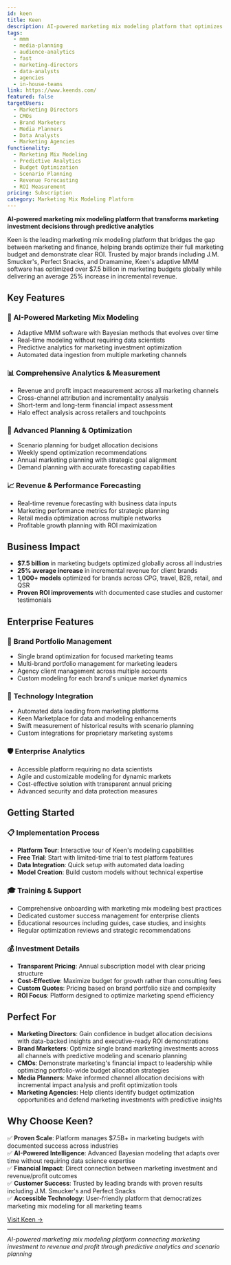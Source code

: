 ```yaml
---
id: keen
title: Keen
description: AI-powered marketing mix modeling platform that optimizes $7.5B+ in marketing budgets globally, delivering 25% increases in incremental revenue through predictive analytics and scenario planning.
tags:
  - mmm
  - media-planning
  - audience-analytics
  - fast
  - marketing-directors
  - data-analysts
  - agencies
  - in-house-teams
link: https://www.keends.com/
featured: false
targetUsers:
  - Marketing Directors
  - CMOs
  - Brand Marketers
  - Media Planners
  - Data Analysts
  - Marketing Agencies
functionality:
  - Marketing Mix Modeling
  - Predictive Analytics
  - Budget Optimization
  - Scenario Planning
  - Revenue Forecasting
  - ROI Measurement
pricing: Subscription
category: Marketing Mix Modeling Platform
---
```


**AI-powered marketing mix modeling platform that transforms marketing investment decisions through predictive analytics**

Keen is the leading marketing mix modeling platform that bridges the gap between marketing and finance, helping brands optimize their full marketing budget and demonstrate clear ROI. Trusted by major brands including J.M. Smucker's, Perfect Snacks, and Dramamine, Keen's adaptive MMM software has optimized over $7.5 billion in marketing budgets globally while delivering an average 25% increase in incremental revenue.

## Key Features

### 🤖 **AI-Powered Marketing Mix Modeling**
- Adaptive MMM software with Bayesian methods that evolves over time
- Real-time modeling without requiring data scientists
- Predictive analytics for marketing investment optimization
- Automated data ingestion from multiple marketing channels

### 📊 **Comprehensive Analytics & Measurement**
- Revenue and profit impact measurement across all marketing channels
- Cross-channel attribution and incrementality analysis
- Short-term and long-term financial impact assessment
- Halo effect analysis across retailers and touchpoints

### 🎯 **Advanced Planning & Optimization**
- Scenario planning for budget allocation decisions
- Weekly spend optimization recommendations
- Annual marketing planning with strategic goal alignment
- Demand planning with accurate forecasting capabilities

### 📈 **Revenue & Performance Forecasting**
- Real-time revenue forecasting with business data inputs
- Marketing performance metrics for strategic planning
- Retail media optimization across multiple networks
- Profitable growth planning with ROI maximization

## Business Impact

- **$7.5 billion** in marketing budgets optimized globally across all industries
- **25% average increase** in incremental revenue for client brands
- **1,000+ models** optimized for brands across CPG, travel, B2B, retail, and QSR
- **Proven ROI improvements** with documented case studies and customer testimonials

## Enterprise Features

### 🏢 **Brand Portfolio Management**
- Single brand optimization for focused marketing teams
- Multi-brand portfolio management for marketing leaders
- Agency client management across multiple accounts
- Custom modeling for each brand's unique market dynamics

### 🔗 **Technology Integration**
- Automated data loading from marketing platforms
- Keen Marketplace for data and modeling enhancements
- Swift measurement of historical results with scenario planning
- Custom integrations for proprietary marketing systems

### 🛡️ **Enterprise Analytics**
- Accessible platform requiring no data scientists
- Agile and customizable modeling for dynamic markets
- Cost-effective solution with transparent annual pricing
- Advanced security and data protection measures

## Getting Started

### 📋 **Implementation Process**
- **Platform Tour**: Interactive tour of Keen's modeling capabilities
- **Free Trial**: Start with limited-time trial to test platform features
- **Data Integration**: Quick setup with automated data loading
- **Model Creation**: Build custom models without technical expertise

### 🎓 **Training & Support**
- Comprehensive onboarding with marketing mix modeling best practices
- Dedicated customer success management for enterprise clients
- Educational resources including guides, case studies, and insights
- Regular optimization reviews and strategic recommendations

### 💰 **Investment Details**
- **Transparent Pricing**: Annual subscription model with clear pricing structure
- **Cost-Effective**: Maximize budget for growth rather than consulting fees
- **Custom Quotes**: Pricing based on brand portfolio size and complexity
- **ROI Focus**: Platform designed to optimize marketing spend efficiency

## Perfect For

- **Marketing Directors**: Gain confidence in budget allocation decisions with data-backed insights and executive-ready ROI demonstrations
- **Brand Marketers**: Optimize single brand marketing investments across all channels with predictive modeling and scenario planning
- **CMOs**: Demonstrate marketing's financial impact to leadership while optimizing portfolio-wide budget allocation strategies
- **Media Planners**: Make informed channel allocation decisions with incremental impact analysis and profit optimization tools
- **Marketing Agencies**: Help clients identify budget optimization opportunities and defend marketing investments with predictive insights

## Why Choose Keen?

✅ **Proven Scale**: Platform manages $7.5B+ in marketing budgets with documented success across industries  
✅ **AI-Powered Intelligence**: Advanced Bayesian modeling that adapts over time without requiring data science expertise  
✅ **Financial Impact**: Direct connection between marketing investment and revenue/profit outcomes  
✅ **Customer Success**: Trusted by leading brands with proven results including J.M. Smucker's 
and Perfect Snacks  
✅ **Accessible Technology**: User-friendly platform that democratizes marketing mix modeling for all marketing teams  

[Visit Keen →](https://www.keends.com/)

---

*AI-powered marketing mix modeling platform connecting marketing investment to revenue and profit through predictive analytics and scenario planning* 